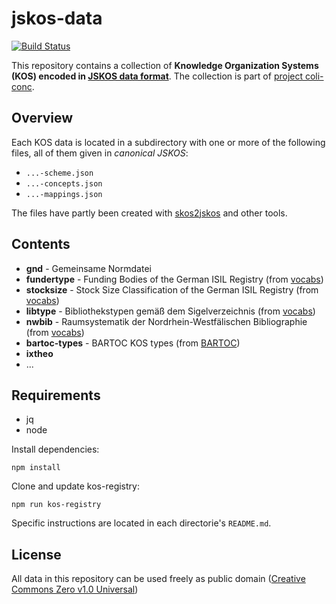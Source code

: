 # jskos-data

[![Build Status](https://travis-ci.com/gbv/jskos-data.svg?branch=master)](https://travis-ci.com/gbv/jskos-data)

This repository contains a collection of **Knowledge Organization Systems (KOS)
encoded in [JSKOS data format](https://gbv.github.io/jskos/)**. The collection
is part of [project coli-conc](https://coli-conc.gbv.de/).

## Overview

Each KOS data is located in a subdirectory with one or more of the following
files, all of them given in *canonical JSKOS*:

* `...-scheme.json`
* `...-concepts.json`
* `...-mappings.json` 

The files have partly been created with
[skos2jskos](https://metacpan.org/pod/skos2jskos) and other tools.

## Contents

* **gnd** - Gemeinsame Normdatei
* **fundertype** - Funding Bodies of the German ISIL Registry (from [vocabs])
* **stocksize** - Stock Size Classification of the German ISIL Registry (from [vocabs])
* **libtype** - Bibliothekstypen gemäß dem Sigelverzeichnis (from [vocabs])
* **nwbib** - Raumsystematik der Nordrhein-Westfälischen Bibliographie (from [vocabs])
* **bartoc-types** - BARTOC KOS types (from [BARTOC])
* **ixtheo**
* ...

[vocabs]: https://github.com/lobid/vocabs
[BARTOC]: http://bartoc.org/

## Requirements

* jq
* node

Install dependencies:

    npm install

Clone and update kos-registry:

    npm run kos-registry

Specific instructions are located in each directorie's `README.md`.

## License

All data in this repository can be used freely as public domain ([Creative
Commons Zero v1.0 Universal](https://creativecommons.org/publicdomain/zero/1.0/))


